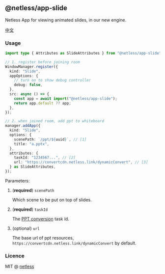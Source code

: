 ## @netless/app-slide

Netless App for viewing animated slides, in our new engine.

[中文](./README-zh.md)

### Usage

```ts
import type { Attributes as SlideAttributes } from "@netless/app-slide";

// 1. register before joining room
WindowManager.register({
  kind: "Slide",
  appOptions: {
    // turn on to show debug controller
    debug: false,
  },
  src: async () => {
    const app = await import("@netless/app-slide");
    return app.default ?? app;
  },
});

// 2. when joined room, add ppt to whiteboard
manager.addApp({
  kind: "Slide",
  options: {
    scenePath: `/ppt/${uuid}`, // [1]
    title: "a.pptx",
  },
  attributes: {
    taskId: "1234567...", // [2]
    url: "https://convertcdn.netless.link/dynamicConvert", // [3]
  } as SlideAttributes,
});
```

Parameters:

1. (**required**) `scenePath`

   Which scene to be put on top of slides.

2. (**required**) `taskId`

   The [PPT conversion](https://developer.netless.link/server-en/home/server-conversion) task id.

3. (optional) `url`

   The base url of ppt resources, `https://convertcdn.netless.link/dynamicConvert` by default.

### Licence

MIT @ [netless](https://github.com/netless-io)
